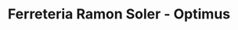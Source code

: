 ---
title: "Ferreteria Ramon Soler - Optimus"
url: /lleida/ferreteria-ramon-soler-optimus/
shop: Eisenwaren
---
